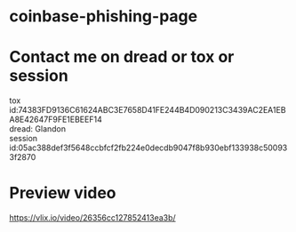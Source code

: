 # coinbase-phishing-page


# Contact me on dread or tox or session
  tox id:74383FD9136C61624ABC3E7658D41FE244B4D090213C3439AC2EA1EBA8E42647F9FE1EBEEF14                                                                        
  dread: Glandon                                                                                        
  session id:05ac388def3f5648ccbfcf2fb224e0decdb9047f8b930ebf133938c500933f2870


# Preview video
https://vlix.io/video/26356cc127852413ea3b/
